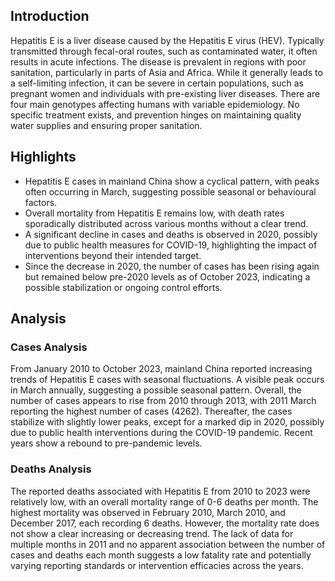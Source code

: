 
## Introduction

Hepatitis E is a liver disease caused by the Hepatitis E virus (HEV). Typically transmitted through fecal-oral routes, such as contaminated water, it often results in acute infections. The disease is prevalent in regions with poor sanitation, particularly in parts of Asia and Africa. While it generally leads to a self-limiting infection, it can be severe in certain populations, such as pregnant women and individuals with pre-existing liver diseases. There are four main genotypes affecting humans with variable epidemiology. No specific treatment exists, and prevention hinges on maintaining quality water supplies and ensuring proper sanitation.

## Highlights

- Hepatitis E cases in mainland China show a cyclical pattern, with peaks often occurring in March, suggesting possible seasonal or behavioural factors. <br/>
- Overall mortality from Hepatitis E remains low, with death rates sporadically distributed across various months without a clear trend. <br/>
- A significant decline in cases and deaths is observed in 2020, possibly due to public health measures for COVID-19, highlighting the impact of interventions beyond their intended target. <br/>
- Since the decrease in 2020, the number of cases has been rising again but remained below pre-2020 levels as of October 2023, indicating a possible stabilization or ongoing control efforts. <br/>

## Analysis

### Cases Analysis
From January 2010 to October 2023, mainland China reported increasing trends of Hepatitis E cases with seasonal fluctuations. A visible peak occurs in March annually, suggesting a possible seasonal pattern. Overall, the number of cases appears to rise from 2010 through 2013, with 2011 March reporting the highest number of cases (4262). Thereafter, the cases stabilize with slightly lower peaks, except for a marked dip in 2020, possibly due to public health interventions during the COVID-19 pandemic. Recent years show a rebound to pre-pandemic levels.

### Deaths Analysis
The reported deaths associated with Hepatitis E from 2010 to 2023 were relatively low, with an overall mortality range of 0-6 deaths per month. The highest mortality was observed in February 2010, March 2010, and December 2017, each recording 6 deaths. However, the mortality rate does not show a clear increasing or decreasing trend. The lack of data for multiple months in 2011 and no apparent association between the number of cases and deaths each month suggests a low fatality rate and potentially varying reporting standards or intervention efficacies across the years.
